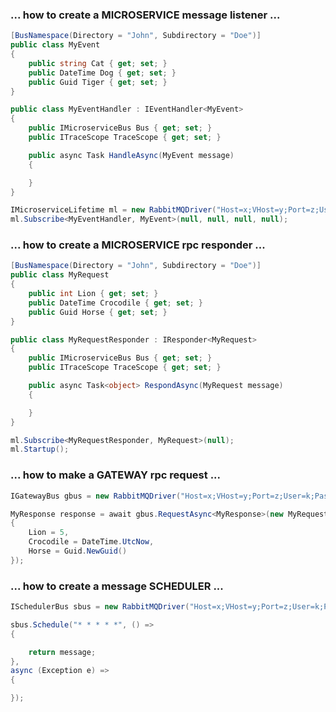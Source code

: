 ### ... how to create a MICROSERVICE message listener ...

```csharp
[BusNamespace(Directory = "John", Subdirectory = "Doe")]
public class MyEvent
{
    public string Cat { get; set; }
    public DateTime Dog { get; set; }
    public Guid Tiger { get; set; }
}
```
```csharp
public class MyEventHandler : IEventHandler<MyEvent>
{
    public IMicroserviceBus Bus { get; set; }
    public ITraceScope TraceScope { get; set; }

    public async Task HandleAsync(MyEvent message)
    {

    }
}
```
```csharp
IMicroserviceLifetime ml = new RabbitMQDriver("Host=x;VHost=y;Port=z;User=k;Password=w;AppId=m");
ml.Subscribe<MyEventHandler, MyEvent>(null, null, null, null);
```



### ... how to create a MICROSERVICE rpc responder ...

```csharp
[BusNamespace(Directory = "John", Subdirectory = "Doe")]
public class MyRequest
{
    public int Lion { get; set; }
    public DateTime Crocodile { get; set; }
    public Guid Horse { get; set; }
}
```
```csharp
public class MyRequestResponder : IResponder<MyRequest>
{
    public IMicroserviceBus Bus { get; set; }
    public ITraceScope TraceScope { get; set; }

    public async Task<object> RespondAsync(MyRequest message)
    {

    }
}
```
```csharp
ml.Subscribe<MyRequestResponder, MyRequest>(null);
ml.Startup();
```



### ... how to make a GATEWAY rpc request ...

```csharp
IGatewayBus gbus = new RabbitMQDriver("Host=x;VHost=y;Port=z;User=k;Password=w;AppId=g");
```
```csharp
MyResponse response = await gbus.RequestAsync<MyResponse>(new MyRequest
{ 
    Lion = 5, 
    Crocodile = DateTime.UtcNow,
    Horse = Guid.NewGuid()
});
```



### ... how to create a message SCHEDULER ...

```csharp
ISchedulerBus sbus = new RabbitMQDriver("Host=x;VHost=y;Port=z;User=k;Password=w;AppId=s");
```
```csharp
sbus.Schedule("* * * * *", () =>
{

    return message;
},
async (Exception e) =>
{

});
```
